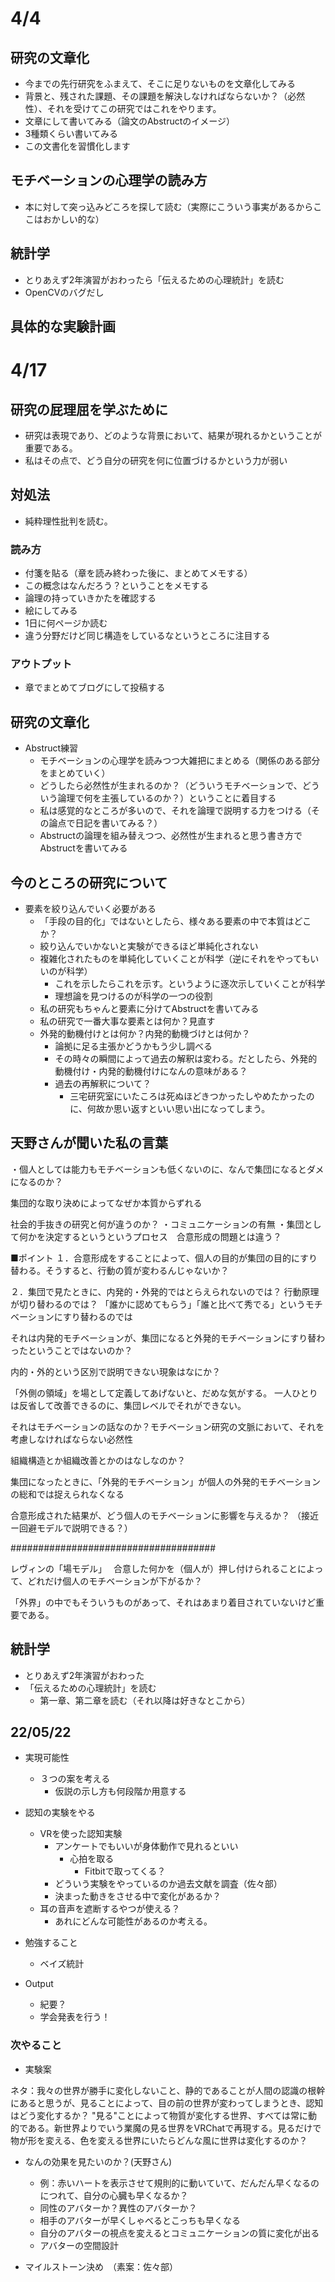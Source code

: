 # 4/4
## 研究の文章化
- 今までの先行研究をふまえて、そこに足りないものを文章化してみる
- 背景と、残された課題、その課題を解決しなければならないか？（必然性）、それを受けてこの研究ではこれをやります。
- 文章にして書いてみる（論文のAbstructのイメージ）
- 3種類くらい書いてみる
- この文書化を習慣化します
## モチベーションの心理学の読み方
- 本に対して突っ込みどころを探して読む（実際にこういう事実があるからここはおかしい的な）
## 統計学
- とりあえず2年演習がおわったら「伝えるための心理統計」を読む
- OpenCVのバグだし
## 具体的な実験計画

# 4/17
## 研究の屁理屈を学ぶために
- 研究は表現であり、どのような背景において、結果が現れるかということが重要である。
- 私はその点で、どう自分の研究を何に位置づけるかという力が弱い
## 対処法
- 純粋理性批判を読む。
### 読み方
- 付箋を貼る（章を読み終わった後に、まとめてメモする）
- この概念はなんだろう？ということをメモする
- 論理の持っていきかたを確認する
- 絵にしてみる
- 1日に何ページか読む
- 違う分野だけど同じ構造をしているなというところに注目する
### アウトプット
- 章でまとめてブログにして投稿する
## 研究の文章化
- Abstruct練習
    - モチベーションの心理学を読みつつ大雑把にまとめる（関係のある部分をまとめていく）
    - どうしたら必然性が生まれるのか？（どういうモチベーションで、どういう論理で何を主張しているのか？）ということに着目する
    - 私は感覚的なところが多いので、それを論理で説明する力をつける（その論点で日記を書いてみる？）
    - Abstructの論理を組み替えつつ、必然性が生まれると思う書き方でAbstructを書いてみる
## 今のところの研究について
- 要素を絞り込んでいく必要がある
    - 「手段の目的化」ではないとしたら、様々ある要素の中で本質はどこか？
    - 絞り込んでいかないと実験ができるほど単純化されない
    - 複雑化されたものを単純化していくことが科学（逆にそれをやってもいいのが科学）
        - これを示したらこれを示す。というように逐次示していくことが科学
        - 理想論を見つけるのが科学の一つの役割
    - 私の研究もちゃんと要素に分けてAbstructを書いてみる
    - 私の研究で一番大事な要素とは何か？見直す
    - 外発的動機付けとは何か？内発的動機づけとは何か？
        - 論拠に足る主張かどうかもう少し調べる
        - その時々の瞬間によって過去の解釈は変わる。だとしたら、外発的動機付け・内発的動機付けになんの意味がある？
        - 過去の再解釈について？
            - 三宅研究室にいたころは死ぬほどきつかったしやめたかったのに、何故か思い返すといい思い出になってしまう。

## 天野さんが聞いた私の言葉
・個人としては能力もモチベーションも低くないのに、なんで集団になるとダメになるのか？

集団的な取り決めによってなぜか本質からずれる


社会的手抜きの研究と何が違うのか？
・コミュニケーションの有無
・集団として何かを決定するというというプロセス　合意形成の問題とは違う？



■ポイント
１．合意形成をすることによって、個人の目的が集団の目的にすり替わる。そうすると、行動の質が変わるんじゃないか？

２．集団で見たときに、内発的・外発的ではとらえられないのでは？
行動原理が切り替わるのでは？
「誰かに認めてもらう」「誰と比べて秀でる」というモチベーションにすり替わるのでは

それは内発的モチベーションが、集団になると外発的モチベーションにすり替わったということではないのか？

内的・外的という区別で説明できない現象はなにか？



「外側の領域」を場として定義してあげないと、だめな気がする。
一人ひとりは反省して改善できるのに、集団レベルでそれができない。

それはモチベーションの話なのか？モチベーション研究の文脈において、それを考慮しなければならない必然性

組織構造とか組織改善とかのはなしなのか？


集団になったときに、「外発的モチベーション」が個人の外発的モチベーションの総和では捉えられなくなる



合意形成された結果が、どう個人のモチベーションに影響を与えるか？
（接近ー回避モデルで説明できる？）

#####################################

レヴィンの「場モデル」　
合意した何かを（個人が）押し付けられることによって、どれだけ個人のモチベーションが下がるか？

「外界」の中でもそういうものがあって、それはあまり着目されていないけど重要である。


## 統計学
- とりあえず2年演習がおわった
- 「伝えるための心理統計」を読む
    - 第一章、第二章を読む（それ以降は好きなとこから）

## 22/05/22
- 実現可能性
    - ３つの案を考える
        - 仮説の示し方も何段階か用意する

- 認知の実験をやる
    - VRを使った認知実験
        - アンケートでもいいが身体動作で見れるといい
            - 心拍を取る
                - Fitbitで取ってくる？ 
        - どういう実験をやっているのか過去文献を調査（佐々部）
        - 決まった動きをさせる中で変化があるか？
    - 耳の音声を遮断するやつが使える？
        - あれにどんな可能性があるのか考える。
- 勉強すること
    - ベイズ統計
- Output
    - 紀要？
    - 学会発表を行う！

### 次やること
- 実験案

 ネタ：我々の世界が勝手に変化しないこと、静的であることが人間の認識の根幹にあると思うが、見ることによって、目の前の世界が変わってしまうとき、認知はどう変化するか？
 "見る"ことによって物質が変化する世界、すべては常に動的である。新世界よりでいう業魔の見る世界をVRChatで再現する。見るだけで物が形を変える、色を変える世界にいたらどんな風に世界は変化するのか？

 - なんの効果を見たいのか？(天野さん)
    - 例：赤いハートを表示させて規則的に動いていて、だんだん早くなるのにつれて、自分の心臓も早くなるか？
    - 同性のアバターか？異性のアバターか？
    - 相手のアバターが早くしゃべるとこっちも早くなる
    - 自分のアバターの視点を変えるとコミュニケーションの質に変化が出る
    - アバターの空間設計


- マイルストーン決め　（素案：佐々部）
